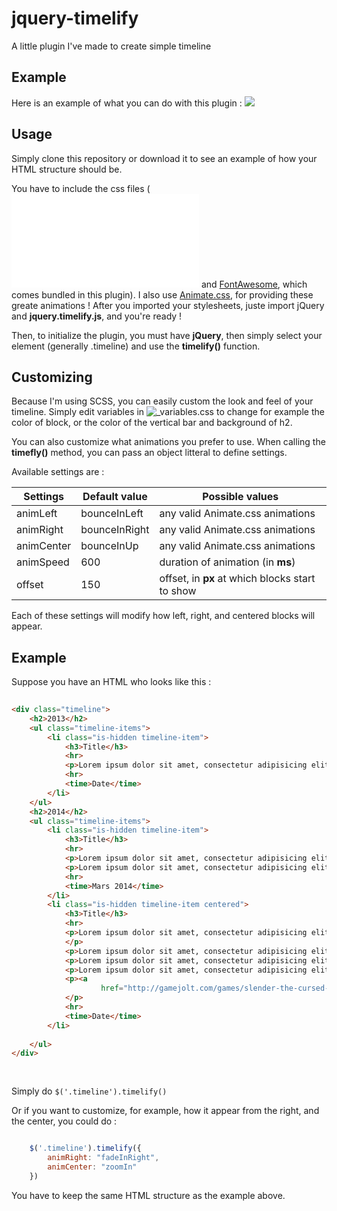 # jquery-timelify
A little plugin I've made to create simple timeline

## Example 

Here is an example of what you can do with this plugin : 
![](http://puu.sh/pd2dg/6f9688cce7.gif)


## Usage
Simply clone this repository or download it to see an example of how your HTML structure should be.  

You have to include the css files (![timelify.css](css/timelify.css) and [FontAwesome](https://github.com/FortAwesome/Font-Awesome), which comes bundled in this plugin). 
I also use [Animate.css](https://github.com/daneden/animate.css), for providing these greate animations !
After you imported your stylesheets, juste import jQuery and **jquery.timelify.js**, and you're ready !

Then, to initialize the plugin, you must have **jQuery**, then simply select your element (generally .timeline) and
use the **timelify()** function.

## Customizing

Because I'm using SCSS, you can easily custom the look and feel of your timeline. Simply edit variables in ![_variables.css](css/components/timelify/_variables.scss) to change for example the color of block, or the color of the vertical bar and background of h2.

You can also customize what animations you prefer to use. When calling the **timefly()** method, you can pass an object litteral to define settings.

Available settings are : 

| Settings  |Default value | Possible values |
|---|---|---|
|  animLeft |bounceInLeft | any valid Animate.css animations
|  animRight |bounceInRight | any valid Animate.css animations
|  animCenter | bounceInUp | any valid Animate.css animations
|  animSpeed | 600 | duration of animation (in **ms**)
|  offset | 150 | offset, in **px** at which blocks start to show

Each of these settings will modify how left, right, and centered blocks will appear.

## Example

Suppose you have an HTML who looks like this : 

```html
   
<div class="timeline">
   	<h2>2013</h2>
   	<ul class="timeline-items">
   		<li class="is-hidden timeline-item">
   			<h3>Title</h3>
   			<hr>
   			<p>Lorem ipsum dolor sit amet, consectetur adipisicing elit. Amet cupiditate, delectus deserunt doloribus earum eveniet explicabo fuga iste magni maxime mollitia nemo neque, perferendis quod reprehenderit ut, vel veritatis voluptas?</p>
   			<hr>
   			<time>Date</time>
   		</li>
   	</ul>
   	<h2>2014</h2>
   	<ul class="timeline-items">
   		<li class="is-hidden timeline-item">
   			<h3>Title</h3>
   			<hr>
   			<p>Lorem ipsum dolor sit amet, consectetur adipisicing elit. Adipisci alias aspernatur consequuntur culpa deserunt ea esse est inventore, ipsa laborum officia, quam quia quidem, rem sunt tempora tenetur ullam voluptatem.</p>
   			<p>Lorem ipsum dolor sit amet, consectetur adipisicing elit. Dicta dolore harum iure quod ut! Accusamus aspernatur corporis est excepturi facere laudantium nesciunt nihil optio, quaerat quos rerum sunt suscipit voluptate?.</p>
   			<hr>
   			<time>Mars 2014</time>
   		</li>
   		<li class="is-hidden timeline-item centered">
   			<h3>Title</h3>
   			<hr>
   			<p>Lorem ipsum dolor sit amet, consectetur adipisicing elit. Blanditiis, cupiditate dicta dignissimos dolorem doloribus ducimus eos error ex molestiae nobis odio odit optio placeat quasi repudiandae, unde velit voluptate voluptatem!
   			</p>
   			<p>Lorem ipsum dolor sit amet, consectetur adipisicing elit. Ab commodi consectetur cupiditate ea, eius excepturi expedita illum, incidunt ipsam iste modi obcaecati optio repellendus! Dolore dolores pariatur sint veniam voluptates!</p>
   			<p>Lorem ipsum dolor sit amet, consectetur adipisicing elit. Adipisci consequatur distinctio doloremque eos eum eveniet fuga molestiae mollitia nesciunt nisi nobis nostrum, odio omnis pariatur praesentium quibusdam sequi sint voluptates.</p>
   			<p>Lorem ipsum dolor sit amet, consectetur adipisicing elit. A aliquam, aspernatur commodi consequuntur corporis dicta, distinctio enim eos expedita, id iste laborum maxime nesciunt quaerat sed temporibus veniam vero voluptatem.</p>
   			<p><a
   					href="http://gamejolt.com/games/slender-the-cursed-forest/30950">Link</a>
   			</p>
   			<hr>
   			<time>Date</time>
   		</li>
   
   	</ul>
</div>
   	
   
```

Simply do `$('.timeline').timelify()`

Or if you want to customize, for example, how it appear from the right, and the center, you could do :

```javascript

    $('.timeline').timelify({
        animRight: "fadeInRight",
        animCenter: "zoomIn"
    })

```

You have to keep the same HTML structure as the example above.
